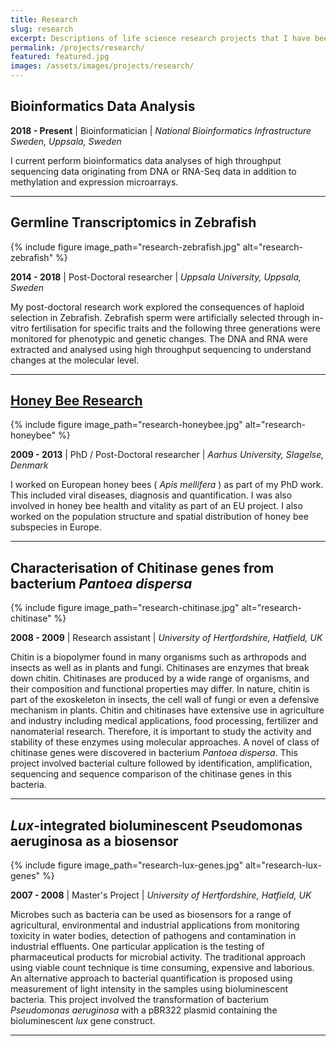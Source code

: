 ```yaml
---
title: Research
slug: research
excerpt: Descriptions of life science research projects that I have been involved with.
permalink: /projects/research/
featured: featured.jpg
images: /assets/images/projects/research/
---
```


## Bioinformatics Data Analysis

**2018 - Present** | Bioinformatician | _National Bioinformatics Infrastructure Sweden, Uppsala, Sweden_

I current perform bioinformatics data analyses of high throughput sequencing data originating from DNA or RNA-Seq data in addition to methylation and expression microarrays.

***

## Germline Transcriptomics in Zebrafish

{% 
  include figure
  image_path="research-zebrafish.jpg"
  alt="research-zebrafish"
%}

**2014 - 2018** | Post-Doctoral researcher | _Uppsala University, Uppsala, Sweden_

My post-doctoral research work explored the consequences of haploid selection in Zebrafish. Zebrafish sperm were artificially selected through in-vitro fertilisation for specific traits and the following three generations were monitored for phenotypic and genetic changes. The DNA and RNA were extracted and analysed using high throughput sequencing to understand changes at the molecular level.

***

## [Honey Bee Research](bee/)

{% 
  include figure
  image_path="research-honeybee.jpg"
  alt="research-honeybee"
%}

**2009 - 2013** | PhD / Post-Doctoral researcher | _Aarhus University, Slagelse, Denmark_

I worked on European honey bees ( _Apis mellifera_ ) as part of my PhD work. This included viral diseases, diagnosis and quantification. I was also involved in honey bee health and vitality as part of an EU project. I also worked on the population structure and spatial distribution of honey bee subspecies in Europe.

***

## Characterisation of Chitinase genes from bacterium _Pantoea dispersa_

{% 
  include figure
  image_path="research-chitinase.jpg"
  alt="research-chitinase"
%}

**2008 - 2009** | Research assistant | _University of Hertfordshire, Hatfield, UK_

Chitin is a biopolymer found in many organisms such as arthropods and insects as well as in plants and fungi. Chitinases are enzymes that break down chitin. Chitinases are produced by a wide range of organisms, and their composition and functional properties may differ. In nature, chitin is part of the exoskeleton in insects, the cell wall of fungi or even a defensive mechanism in plants. Chitin and chitinases have extensive use in agriculture and industry including medical applications, food processing, fertilizer and nanomaterial research. Therefore, it is important to study the activity and stability of these enzymes using molecular approaches. A novel of class of chitinase genes were discovered in bacterium _Pantoea dispersa_. This project involved bacterial culture followed by identification, amplification, sequencing and sequence comparison of the chitinase genes in this bacteria.

***

## _Lux_-integrated bioluminescent Pseudomonas aeruginosa as a biosensor

{% 
  include figure
  image_path="research-lux-genes.jpg"
  alt="research-lux-genes"
%}

**2007 - 2008** | Master's Project | _University of Hertfordshire, Hatfield, UK_

Microbes such as bacteria can be used as biosensors for a range of agricultural, environmental and industrial applications from monitoring toxicity in water bodies, detection of pathogens and contamination in industrial effluents. One particular application is the testing of pharmaceutical products for microbial activity. The traditional approach using viable count technique is time consuming, expensive and laborious. An alternative approach to bacterial quantification is proposed using measurement of light intensity in the samples using bioluminescent bacteria. This project involved the transformation of bacterium _Pseudomonas aeruginosa_ with a pBR322 plasmid containing the bioluminescent _lux_ gene construct.

***
